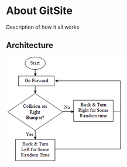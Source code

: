 # About GitSite

Description of how it all works

## Architecture

![Example flow chart](https://raw.githubusercontent.com/ryanlaycock/gitsite/main/example-website/about/example-flow.jpg)